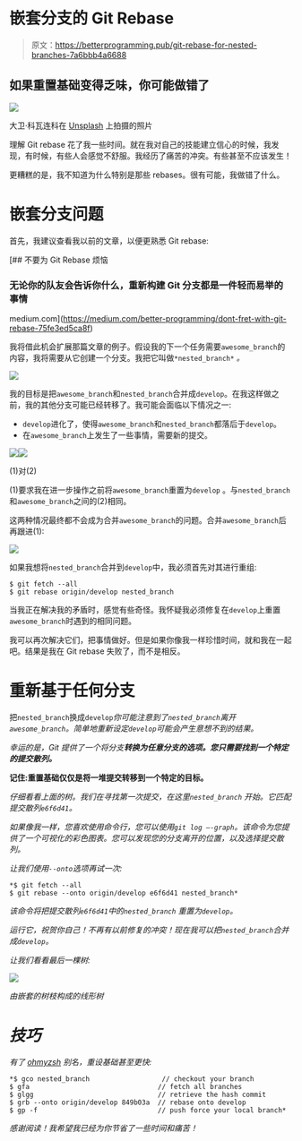 # 嵌套分支的 Git Rebase

> 原文：<https://betterprogramming.pub/git-rebase-for-nested-branches-7a6bbb4a6688>

## 如果重置基础变得乏味，你可能做错了

![](img/c03edb80f2d1f9d988c083319d3ffdeb.png)

大卫·科瓦连科在 [Unsplash](https://unsplash.com?utm_source=medium&utm_medium=referral) 上拍摄的照片

理解 Git rebase 花了我一些时间。就在我对自己的技能建立信心的时候，我发现，有时候，有些人会感觉不舒服。我经历了痛苦的冲突。有些甚至不应该发生！

更糟糕的是，我不知道为什么特别是那些 rebases。很有可能，我做错了什么。

# 嵌套分支问题

首先，我建议查看我以前的文章，以便更熟悉 Git rebase:

[](https://medium.com/better-programming/dont-fret-with-git-rebase-75fe3ed5ca8f) [## 不要为 Git Rebase 烦恼

### 无论你的队友会告诉你什么，重新构建 Git 分支都是一件轻而易举的事情

medium.com](https://medium.com/better-programming/dont-fret-with-git-rebase-75fe3ed5ca8f) 

我将借此机会扩展那篇文章的例子。假设我的下一个任务需要`awesome_branch`的内容，我将需要从它创建一个分支。我把它叫做`*nested_branch*` *。*

![](img/86ef81ee22f5dd1952bb53ab49e67a0c.png)

我的目标是把`awesome_branch`和`nested_branch`合并成`develop`。在我这样做之前，我的其他分支可能已经转移了。我可能会面临以下情况之一:

*   `develop`进化了，使得`awesome_branch`和`nested_branch`都落后于`develop`。
*   在`awesome_branch`上发生了一些事情，需要新的提交。

![](img/3e4178970b8f8a4025712e4bdfc4e980.png)![](img/e1be7a60cc5950564fc632b1faf13e9b.png)

(1)对(2)

(1)要求我在进一步操作之前将`awesome_branch`重置为`develop` 。与`nested_branch`和`awesome_branch`之间的(2)相同。

这两种情况最终都不会成为合并`awesome_branch`的问题。合并`awesome_branch`后再跟进(1):

![](img/45780a2ed4a943381aae470e9d89da90.png)

如果我想将`nested_branch`合并到`develop`中，我必须首先对其进行重组:

```
$ git fetch --all
$ git rebase origin/develop nested_branch
```

当我正在解决我的矛盾时，感觉有些奇怪。我怀疑我必须修复在`develop`上重置`awesome_branch`时遇到的相同问题。

我可以再次解决它们，把事情做好。但是如果你像我一样珍惜时间，就和我在一起吧。结果是我在 Git rebase 失败了，而不是相反。

# 重新基于任何分支

把`nested_branch`换成`develop`*你可能注意到了`nested_branch`离开`awesome_branch`。简单地重新设定`develop`可能会产生意想不到的结果。*

*幸运的是，Git 提供了一个将分支**转换为任意分支的选项。您只需要找到一个特定的提交散列。***

**记住:重置基础仅仅是将一堆提交转移到一个特定的目标。**

*仔细看看上面的树。我们在寻找第一次提交，在这里`nested_branch` 开始。它匹配提交散列`e6f6d41`。*

*如果像我一样，您喜欢使用命令行，您可以使用`git log —-graph`。该命令为您提供了一个可视化的彩色图表。您可以发现您的分支离开的位置，以及选择提交散列。*

*让我们使用`--onto`选项再试一次:*

```
*$ git fetch --all
$ git rebase --onto origin/develop e6f6d41 nested_branch*
```

*该命令将把提交散列`e6f6d41`中的`nested_branch` 重置为`develop`。*

*运行它，祝贺你自己！不再有以前修复的冲突！现在我可以把`nested_branch`合并成`develop`。*

*让我们看看最后一棵树:*

*![](img/31694bebc78a5c9747952442be0c663c.png)*

*由嵌套的树枝构成的线形树*

# *技巧*

*有了 [ohmyzsh](https://github.com/ohmyzsh/ohmyzsh/wiki/Cheatsheet) 别名，重设基础甚至更快:*

```
*$ gco nested_branch                  // checkout your branch
$ gfa                                // fetch all branches
$ glgg                               // retrieve the hash commit
$ grb --onto origin/develop 849b03a  // rebase onto develop
$ gp -f                              // push force your local branch*
```

*感谢阅读！我希望我已经为你节省了一些时间和痛苦！*